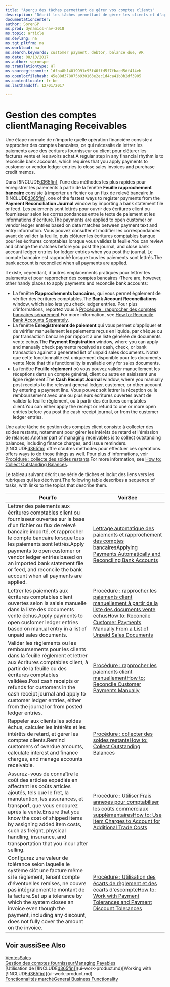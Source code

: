 ```yaml
---
title: "Aperçu des tâches permettant de gérer vos comptes clients"
description: "Décrit les tâches permettant de gérer les clients et d'appliquer les paiements aux écritures comptables client ou fournisseur."
documentationcenter: 
author: SorenGP
ms.prod: dynamics-nav-2018
ms.topic: article
ms.devlang: na
ms.tgt_pltfrm: na
ms.workload: na
ms.search.keywords: customer payment, debtor, balance due, AR
ms.date: 08/10/2017
ms.author: sgroespe
ms.translationtype: HT
ms.sourcegitcommit: 1dfba8b14019991c95f40ffd5f7fbaed5df414eb
ms.openlocfilehash: 45e88d378075b930163e2ec1d4ca41b8b2df3905
ms.contentlocale: fr-be
ms.lasthandoff: 12/01/2017

---
```

# <a name="managing-receivables"></a><span data-ttu-id="5b17f-103">Gestion des comptes client</span><span class="sxs-lookup"><span data-stu-id="5b17f-103">Managing Receivables</span></span>
<span data-ttu-id="5b17f-104">Une étape normale de n'importe quelle opération financière consiste à rapprocher des comptes bancaires, ce qui nécessite de lettrer les paiements avec des écritures fournisseur ou client pour clôturer les factures vente et les avoirs achat.</span><span class="sxs-lookup"><span data-stu-id="5b17f-104">A regular step in any financial rhythm is to reconcile bank accounts, which requires that you apply payments to customer or vendor ledger entries to close sales invoices and purchase credit memos.</span></span>  

<span data-ttu-id="5b17f-105">Dans [!INCLUDE[d365fin](includes/d365fin_md.md)], l'une des méthodes les plus rapides pour enregistrer les paiements à partir de la fenêtre **Feuille rapprochement bancaire** consiste à importer un fichier ou un flux de relevé bancaire.</span><span class="sxs-lookup"><span data-stu-id="5b17f-105">In [!INCLUDE[d365fin](includes/d365fin_md.md)], one of the fastest ways to register payments from the **Payment Reconciliation Journal** window by importing a bank statement file or feed.</span></span> <span data-ttu-id="5b17f-106">Les paiements sont lettrés pour ouvrir des écritures client ou fournisseur selon les correspondances entre le texte de paiement et les informations d'écriture.</span><span class="sxs-lookup"><span data-stu-id="5b17f-106">The payments are applied to open customer or vendor ledger entries based on data matches between payment text and entry information.</span></span> <span data-ttu-id="5b17f-107">Vous pouvez consulter et modifier les correspondances avant de valider la feuille, puis clôturer les écritures comptables banque pour les écritures comptables lorsque vous validez la feuille.</span><span class="sxs-lookup"><span data-stu-id="5b17f-107">You can review and change the matches before you post the journal, and close bank account ledger entries for ledger entries when you post the journal.</span></span> <span data-ttu-id="5b17f-108">Le compte bancaire est rapproché lorsque tous les paiements sont lettrés.</span><span class="sxs-lookup"><span data-stu-id="5b17f-108">The bank account is reconciled when all payments are applied.</span></span>

<span data-ttu-id="5b17f-109">Il existe, cependant, d'autres emplacements pratiques pour lettrer les paiements et pour rapprocher des comptes bancaires :</span><span class="sxs-lookup"><span data-stu-id="5b17f-109">There are, however, other handy places to apply payments and reconcile bank accounts:</span></span>  

* <span data-ttu-id="5b17f-110">La fenêtre **Rapprochements bancaires**, qui vous permet également de vérifier des écritures comptables.</span><span class="sxs-lookup"><span data-stu-id="5b17f-110">The **Bank Account Reconciliations** window, which also lets you check ledger entries.</span></span> <span data-ttu-id="5b17f-111">Pour plus d'informations, reportez vous à [Procédure : rapprocher des comptes bancaires séparément](bank-how-reconcile-bank-accounts-separately.md).</span><span class="sxs-lookup"><span data-stu-id="5b17f-111">For more information, see [How to: Reconcile Bank Accounts Separately](bank-how-reconcile-bank-accounts-separately.md).</span></span>  
* <span data-ttu-id="5b17f-112">La fenêtre **Enregistrement de paiement** qui vous permet d'appliquer et de vérifier manuellement les paiements reçus en liquide, par chèque ou par transaction bancaire par rapport à une liste générée de documents vente échus.</span><span class="sxs-lookup"><span data-stu-id="5b17f-112">The **Payment Registration** window, where you can apply and manually check payments received as cash, check, or bank transaction against a generated list of unpaid sales documents.</span></span> <span data-ttu-id="5b17f-113">Notez que cette fonctionnalité est uniquement disponible pour les documents vente.</span><span class="sxs-lookup"><span data-stu-id="5b17f-113">Note that this functionality is available only for sales documents.</span></span>  
* <span data-ttu-id="5b17f-114">La fenêtre **Feuille règlement** où vous pouvez valider manuellement les réceptions dans un compte général, client ou autre en saisissant une ligne règlement.</span><span class="sxs-lookup"><span data-stu-id="5b17f-114">The **Cash Receipt Journal** window, where you manually post receipts to the relevant general ledger, customer, or other account by entering a payment line.</span></span> <span data-ttu-id="5b17f-115">Vous pouvez soit lettrer la réception ou le remboursement avec une ou plusieurs écritures ouvertes avant de valider la feuille règlement, ou à partir des écritures comptables client.</span><span class="sxs-lookup"><span data-stu-id="5b17f-115">You can either apply the receipt or refund to one or more open entries before you post the cash receipt journal, or from the customer ledger entries.</span></span>  

<span data-ttu-id="5b17f-116">Une autre tâche de gestion des comptes client consiste à collecter des soldes restants, notamment pour gérer les intérêts de retard et l'émission de relances.</span><span class="sxs-lookup"><span data-stu-id="5b17f-116">Another part of managing receivables is to collect outstanding balances, including finance charges, and issue reminders.</span></span> [!INCLUDE[d365fin](includes/d365fin_md.md)]<span data-ttu-id="5b17f-117"> offre d'autres méthodes pour effectuer ces opérations.</span><span class="sxs-lookup"><span data-stu-id="5b17f-117"> offers ways to do those things as well.</span></span> <span data-ttu-id="5b17f-118">Pour plus d'informations, voir [Procédure : collecte des soldes restants](receivables-collect-outstanding-balances.md).</span><span class="sxs-lookup"><span data-stu-id="5b17f-118">For more information, see [How to: Collect Outstanding Balances](receivables-collect-outstanding-balances.md).</span></span>  

<span data-ttu-id="5b17f-119">Le tableau suivant décrit une série de tâches et inclut des liens vers les rubriques qui les décrivent.</span><span class="sxs-lookup"><span data-stu-id="5b17f-119">The following table describes a sequence of tasks, with links to the topics that describe them.</span></span>  

| <span data-ttu-id="5b17f-120">Pour</span><span class="sxs-lookup"><span data-stu-id="5b17f-120">To</span></span> | <span data-ttu-id="5b17f-121">Voir</span><span class="sxs-lookup"><span data-stu-id="5b17f-121">See</span></span> |
| --- | --- |
| <span data-ttu-id="5b17f-122">Lettrer des paiements aux écritures comptables client ou fournisseur ouvertes sur la base d'un fichier ou flux de relevé bancaire importé, et rapprocher le compte bancaire lorsque tous les paiements sont lettrés.</span><span class="sxs-lookup"><span data-stu-id="5b17f-122">Apply payments to open customer or vendor ledger entries based on an imported bank statement file or feed, and reconcile the bank account when all payments are applied.</span></span> |[<span data-ttu-id="5b17f-123">Lettrage automatique des paiements et rapprochement des comptes bancaires</span><span class="sxs-lookup"><span data-stu-id="5b17f-123">Applying Payments Automatically and Reconciling Bank Accounts</span></span>](receivables-apply-payments-auto-reconcile-bank-accounts.md) |
| <span data-ttu-id="5b17f-124">Lettrer les paiements aux écritures comptables client ouvertes selon la saisie manuelle dans la liste des documents vente échus.</span><span class="sxs-lookup"><span data-stu-id="5b17f-124">Apply payments to open customer ledger entries based on manual entry in a list of unpaid sales documents.</span></span> |[<span data-ttu-id="5b17f-125">Procédure : rapprocher les paiements client manuellement à partir de la liste des documents vente échus</span><span class="sxs-lookup"><span data-stu-id="5b17f-125">How to: Reconcile Customer Payments Manually From a List of Unpaid Sales Documents</span></span>](receivables-how-reconcile-customer-payments-list-unpaid-sales-documents.md) |
| <span data-ttu-id="5b17f-126">Valider les règlements ou les remboursements pour les clients dans la feuille règlement et lettrer aux écritures comptables client, à partir de la feuille ou des écritures comptables validées.</span><span class="sxs-lookup"><span data-stu-id="5b17f-126">Post cash receipts or refunds for customers in the cash receipt journal and apply to customer ledger entries, either from the journal or from posted ledger entries.</span></span> |[<span data-ttu-id="5b17f-127">Procédure : rapprocher les paiements client manuellement</span><span class="sxs-lookup"><span data-stu-id="5b17f-127">How to: Reconcile Customer Payments Manually</span></span>](receivables-how-apply-sales-transactions-manually.md) |
| <span data-ttu-id="5b17f-128">Rappeler aux clients les soldes échus, calculer les intérêts et les intérêts de retard, et gérer les comptes clients.</span><span class="sxs-lookup"><span data-stu-id="5b17f-128">Remind customers of overdue amounts, calculate interest and finance charges, and manage accounts receivable.</span></span> |[<span data-ttu-id="5b17f-129">Procédure : collecter des soldes restants</span><span class="sxs-lookup"><span data-stu-id="5b17f-129">How to: Collect Outstanding Balances</span></span>](receivables-collect-outstanding-balances.md) |
|<span data-ttu-id="5b17f-130">Assurez-vous de connaître le coût des articles expédiés en affectant les coûts articles ajoutés, tels que le fret, la manutention, les assurances, et transport, que vous encourez après la vente.</span><span class="sxs-lookup"><span data-stu-id="5b17f-130">Ensure that you know the cost of shipped items by assigning added item costs, such as freight, physical handling, insurance, and transportation that you incur after selling.</span></span>|[<span data-ttu-id="5b17f-131">Procédure : Utiliser Frais annexes pour comptabiliser les coûts commerciaux supplémentaires</span><span class="sxs-lookup"><span data-stu-id="5b17f-131">How to: Use Item Charges to Account for Additional Trade Costs</span></span>](payables-how-assign-item-charges.md)|
|<span data-ttu-id="5b17f-132">Configurez une valeur de tolérance selon laquelle le système clôt une facture même si le règlement, tenant compte d'éventuelles remises, ne couvre pas intégralement le montant de la facture.</span><span class="sxs-lookup"><span data-stu-id="5b17f-132">Set up a tolerance by which the system closes an invoice even though the payment, including any discount, does not fully cover the amount on the invoice.</span></span>|[<span data-ttu-id="5b17f-133">Procédure : Utilisation des écarts de règlement et des écarts d'escompte</span><span class="sxs-lookup"><span data-stu-id="5b17f-133">How to: Work with Payment Tolerances and Payment Discount Tolerances</span></span>](finance-payment-tolerance-and-payment-discount-tolerance.md)|
## <a name="see-also"></a><span data-ttu-id="5b17f-134">Voir aussi</span><span class="sxs-lookup"><span data-stu-id="5b17f-134">See Also</span></span>
[<span data-ttu-id="5b17f-135">Ventes</span><span class="sxs-lookup"><span data-stu-id="5b17f-135">Sales</span></span>](sales-manage-sales.md)  
[<span data-ttu-id="5b17f-136">Gestion des comptes fournisseur</span><span class="sxs-lookup"><span data-stu-id="5b17f-136">Managing Payables</span></span>](payables-manage-payables.md)  
<span data-ttu-id="5b17f-137">[Utilisation de [!INCLUDE[d365fin](includes/d365fin_md.md)]](ui-work-product.md)</span><span class="sxs-lookup"><span data-stu-id="5b17f-137">[Working with [!INCLUDE[d365fin](includes/d365fin_md.md)]](ui-work-product.md)</span></span>  
[<span data-ttu-id="5b17f-138">Fonctionnalités marché</span><span class="sxs-lookup"><span data-stu-id="5b17f-138">General Business Functionality</span></span>](ui-across-business-areas.md)


